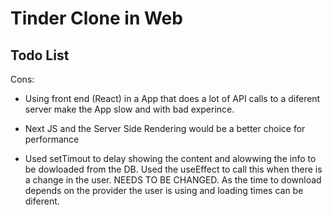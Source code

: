 # Tinder Clone in Web

## Todo List

Cons:

- Using front end (React) in a App that does a lot of API calls to a diferent
  server make the App slow and with bad experince.
- Next JS and the Server Side Rendering would be a better choice for performance

- Used setTimout to delay showing the content and alowwing the info to be
  dowloaded from the DB. Used the useEffect to call this when there is a change
  in the user. NEEDS TO BE CHANGED. As the time to download depends on the
  provider the user is using and loading times can be diferent.
